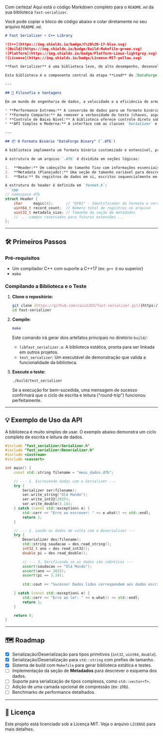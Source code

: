Com certeza\! Aqui está o código Markdown completo para o `README.md` da sua biblioteca `fast-serializer`.

Você pode copiar o bloco de código abaixo e colar diretamente no seu arquivo `README.md`.

````markdown
# Fast Serializer ⚡ C++ Library

![C++](https://img.shields.io/badge/C%2B%2B-17-blue.svg)
![Build](https://img.shields.io/badge/Build-Makefile-green.svg)
![Platform](https://img.shields.io/badge/Platform-Linux-lightgrey.svg)
![License](https://img.shields.io/badge/License-MIT-yellow.svg)

**Fast Serializer** é uma biblioteca leve, de alto desempenho, desenvolvida em C++17 moderno para serialização e deserialização binária customizada. Foi projetada para cenários onde o overhead de formatos textuais como JSON ou CSV é um gargalo de performance e armazenamento.

Esta biblioteca é o componente central da etapa **Load** do [DataForge ETL Engine](https://github.com/caio2203/dataforge-etl), mas foi desenvolvida para ser totalmente independente e reutilizável em qualquer projeto C++ que necessite de I/O de disco eficiente.

---

## 🎯 Filosofia e Vantagens

Em um mundo de engenharia de dados, a velocidade e a eficiência de armazenamento são cruciais. `fast-serializer` foi construído com base nestes princípios:

* **Performance Extrema:** A conversão de dados para um formato binário elimina completamente o custo de parsing textual. Operações de leitura e escrita são cópias diretas de memória, resultando em um throughput significativamente maior. Em benchmarks preliminares, a escrita/leitura é **4 a 5 vezes mais rápida** que com JSON.
* **Formato Compacto:** Ao remover a verbosidade do texto (chaves, aspas, colchetes, espaços), o formato binário reduz o tamanho final dos arquivos em até **75%**, economizando custos de armazenamento e banda de rede.
* **Controle de Baixo Nível:** A biblioteca oferece controle direto sobre a representação binária dos dados, utilizando tipos de tamanho fixo (`<cstdint>`) para garantir a portabilidade do formato entre diferentes sistemas (com a mesma endianness).
* **API Simples e Moderna:** A interface com as classes `Serializer` e `Deserializer` é intuitiva e utiliza recursos modernos de C++, como `std::string`, para ser segura e fácil de usar.

---

## 📦 O Formato Binário "DataForge Binary" (`.dfb`)

A biblioteca implementa um formato binário customizado e extensível, projetado para simplicidade e velocidade.

A estrutura de um arquivo `.dfb` é dividida em seções lógicas:

1.  **Header:** Um cabeçalho de tamanho fixo com informações essenciais sobre o arquivo.
2.  **Metadata (Planejado):** Uma seção de tamanho variável para descrever o esquema dos dados (nomes e tipos de colunas).
3.  **Data:** Os registros de dados em si, escritos sequencialmente em formato binário compacto.

A estrutura do header é definida em `format.h`:
```cpp
// namespace dfb
struct Header {
    char     magic[4];      // "DFB1" - Identificador do formato e versão
    uint64_t record_count;  // Número total de registros no arquivo
    uint32_t metadata_size; // Tamanho da seção de metadados
    // ... campos reservados para futuras extensões ...
};
````

-----

## 🛠️ Primeiros Passos

### Pré-requisitos

  * Um compilador C++ com suporte a C++17 (ex: `g++ 8` ou superior)
  * `make`

### Compilando a Biblioteca e o Teste

1.  **Clone o repositório:**

    ```bash
    git clone [https://github.com/caio2203/fast-serializer.git](https://github.com/caio2203/fast-serializer.git)
    cd fast-serializer
    ```

2.  **Compile:**

    ```bash
    make
    ```

    Este comando irá gerar dois artefatos principais no diretório `build/`:

      * `libfast_serializer.a`: A biblioteca estática, pronta para ser linkada em outros projetos.
      * `test_serializer`: Um executável de demonstração que valida a funcionalidade da biblioteca.

3.  **Execute o teste:**

    ```bash
    ./build/test_serializer
    ```

    Se a execução for bem-sucedida, uma mensagem de sucesso confirmará que o ciclo de escrita e leitura ("round-trip") funcionou perfeitamente.

-----

## 💡 Exemplo de Uso da API

A biblioteca é muito simples de usar. O exemplo abaixo demonstra um ciclo completo de escrita e leitura de dados.

```cpp
#include "fast_serializer/Serializer.h"
#include "fast_serializer/Deserializer.h"
#include <iostream>
#include <cassert>

int main() {
    const std::string filename = "meus_dados.dfb";

    // --- 1. Escrevendo dados com o Serializer ---
    try {
        Serializer ser(filename);
        ser.write_string("Olá Mundo");
        ser.write_int32(2025);
        ser.write_double(3.14);
    } catch (const std::exception& e) {
        std::cerr << "Erro ao escrever: " << e.what() << std::endl;
        return 1;
    }

    // --- 2. Lendo os dados de volta com o Deserializer ---
    try {
        Deserializer des(filename);
        std::string saudacao = des.read_string();
        int32_t ano = des.read_int32();
        double pi = des.read_double();

        // --- 3. Verificando se os dados são idênticos ---
        assert(saudacao == "Olá Mundo");
        assert(ano == 2025);
        assert(pi == 3.14);
        
        std::cout << "Sucesso! Dados lidos correspondem aos dados escritos." << std::endl;

    } catch (const std::exception& e) {
        std::cerr << "Erro ao ler: " << e.what() << std::endl;
        return 1;
    }

    return 0;
}
```

-----

## 🗺️ Roadmap

  * [x] Serialização/Deserialização para tipos primitivos (`int32`, `uint64`, `double`).
  * [x] Serialização/Deserialização para `std::string` com prefixo de tamanho.
  * [x] Sistema de build com `Makefile` para gerar biblioteca estática e testes.
  * [ ] Implementação da seção de **Metadados** para descrever o esquema dos dados.
  * [ ] Suporte para serialização de tipos complexos, como `std::vector<T>`.
  * [ ] Adição de uma camada opcional de compressão (ex: zlib).
  * [ ] Benchmarks de performance detalhados.

-----

## 📄 Licença

Este projeto está licenciado sob a Licença MIT. Veja o arquivo `LICENSE` para mais detalhes.

```
```
